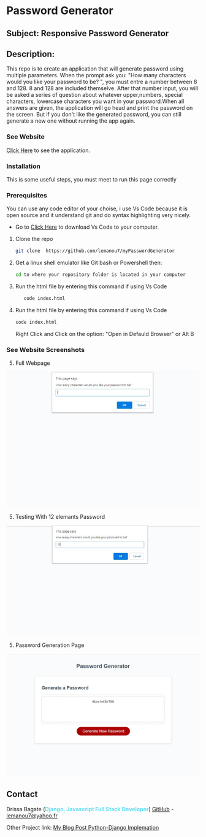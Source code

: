 # Password Generator

## Subject: Responsive Password Generator

## Description:
This repo is to create an application that will generate password using multiple parameters. When the prompt ask you: "How many characters would you like your password to be? ", you must entre a number between 8 and 128. 8 and 128 are included themselve. After that number input, you will be asked a series of question about whatever upper,numbers, special characters, lowercase characters you want in your password.When all answers are given, the application will go head and print the password on the screen. But if you don't like the generated password, you can still generate a new one without running the app again.

### See Website
[Click Here](https://lemanou7.github.io/myPasswordGenerator/) to see the application.


### Installation


<!-- GETTING STARTED -->

This is some useful steps, you must meet to run this page correctly 

### Prerequisites
You can use any code editor of your choise, i use Vs Code because it is open source and it understand git and do syntax highlighting very nicely.

* Go to
  [Click Here](https://code.visualstudio.com/download) to download Vs Code to your computer.
  

1. Clone the repo
   ```sh
   git clone  https://github.com/lemanou7/myPasswordGenerator
   ```
2. Get a linux shell emulator like Git bash or Powershell then:
    ```sh
    cd to where your repository folder is located in your computer
    ```
3. Run the html file by entering this command if using Vs Code

   ```sh
      code index.html
   ```

4. Run the html file by entering this command if using Vs Code
   ```sh
   code index.html
   ```
   Right Click and Click on the option: "Open in Defauld Browser" or Alt B



### See Website Screenshots

5. Full Webpage 

![fullpage](./assets/images/main-page.JPG)

5. Testing With 12 elemants Password

![image-12-characters](./assets/images/main-12.JPG)

5. Password Generation Page

![password-generation-page](./assets/images/passwordGen.JPG)



<!-- CONTACT -->
## Contact

Drissa Bagate (<span style="color:#5ddcf0">**Django, Javascript Full Stack Developer**</span>) [GitHub](https://github.com/lemanou7) - lemanou7@yahoo.fr

Other Project link: [My Blog Post Python-Django Implemation](http://grandbuzz.herokuapp.com/)

